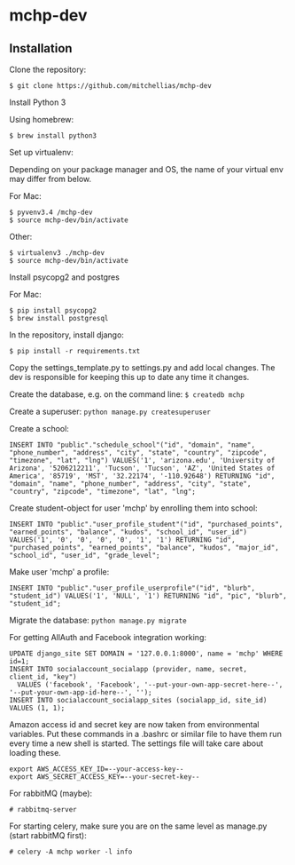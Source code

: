 mchp-dev
========
 
Installation
------------

Clone the repository:
```
$ git clone https://github.com/mitchellias/mchp-dev
```
Install Python 3

Using homebrew:
```
$ brew install python3
```
Set up virtualenv:

Depending on your package manager and OS, the name of your virtual env may differ from below.

For Mac:
```
$ pyvenv3.4 /mchp-dev
$ source mchp-dev/bin/activate
```
Other:
```
$ virtualenv3 ./mchp-dev
$ source mchp-dev/bin/activate
```
Install psycopg2 and postgres

For Mac:
```
$ pip install psycopg2
$ brew install postgresql
```
In the repository, install django:
```
$ pip install -r requirements.txt
```

Copy the settings_template.py to settings.py and add local changes. The dev is responsible for keeping this up to date any time it changes.

Create the database, e.g. on the command line:
```$ createdb mchp```

Create a superuser: ```python manage.py createsuperuser```

Create a school: 
```
INSERT INTO "public"."schedule_school"("id", "domain", "name", "phone_number", "address", "city", "state", "country", "zipcode", "timezone", "lat", "lng") VALUES('1', 'arizona.edu', 'University of Arizona', '5206212211', 'Tucson', 'Tucson', 'AZ', 'United States of America', '85719', 'MST', '32.22174', '-110.92648') RETURNING "id", "domain", "name", "phone_number", "address", "city", "state", "country", "zipcode", "timezone", "lat", "lng";

```

Create student-object for user 'mchp' by enrolling them into school: 
```
INSERT INTO "public"."user_profile_student"("id", "purchased_points", "earned_points", "balance", "kudos", "school_id", "user_id") VALUES('1', '0', '0', '0', '0', '1', '1') RETURNING "id", "purchased_points", "earned_points", "balance", "kudos", "major_id", "school_id", "user_id", "grade_level";

```

Make user 'mchp' a profile: 
```
INSERT INTO "public"."user_profile_userprofile"("id", "blurb", "student_id") VALUES('1', 'NULL', '1') RETURNING "id", "pic", "blurb", "student_id";
```

Migrate the database: ```python manage.py migrate```


For getting AllAuth and Facebook integration working:
```
UPDATE django_site SET DOMAIN = '127.0.0.1:8000', name = 'mchp' WHERE id=1;
INSERT INTO socialaccount_socialapp (provider, name, secret, client_id, "key")
  VALUES ('facebook', 'Facebook', '--put-your-own-app-secret-here--', '--put-your-own-app-id-here--', '');
INSERT INTO socialaccount_socialapp_sites (socialapp_id, site_id) VALUES (1, 1);
```

Amazon access id and secret key are now taken from environmental variables. Put these commands in a .bashrc or similar file to have them run every time a new shell is started. The settings file will take care about loading these.
```
export AWS_ACCESS_KEY_ID=--your-access-key--
export AWS_SECRET_ACCESS_KEY=--your-secret-key--
```

For rabbitMQ (maybe):
```
# rabbitmq-server
```
For starting celery, make sure you are on the same level as manage.py (start rabbitMQ first):
```
# celery -A mchp worker -l info
```
